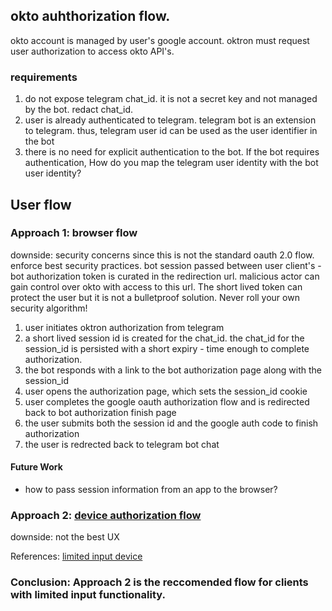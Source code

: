 ## okto auhthorization flow.

okto account is managed by user's google account. oktron must request user authorization to access okto API's.

### requirements
1. do not expose telegram chat_id. it is not a secret key and not managed by the bot. redact chat_id.
2. user is already authenticated to telegram. telegram bot is an extension to telegram. thus, telegram user id can be used as the user identifier in the bot
3. there is no need for explicit authentication to the bot. If the bot requires authentication, How do you map the telegram user identity with the bot user identity?

## User flow

### Approach 1: browser flow
downside: security concerns since this is not the standard oauth 2.0 flow. enforce best security practices. bot session passed between user client's - bot authorization token is curated in the redirection url. malicious actor can gain control over okto with access to this url. The short lived token can protect the user but it is not a bulletproof solution. Never roll your own security algorithm!

1. user initiates oktron authorization from telegram
2. a short lived session id is created for the chat_id. the chat_id for the session_id is persisted with a short expiry - time enough to complete authorization.
3. the bot responds with a link to the bot authorization page along with the session_id
4. user opens the authorization page, which sets the session_id cookie
5. user completes the google oauth authorization flow and is redirected back to bot authorization finish page
6. the user submits both the session id and the google auth code to finish authorization
7. the user is redrected back to telegram bot chat

#### Future Work

- how to pass session information from an app to the browser?


### Approach 2: [device authorization flow](https://www.oauth.com/oauth2-servers/device-flow/user-flow/)
downside: not the best UX

References:
[limited input device](https://developers.google.com/identity/protocols/oauth2/limited-input-device)

### Conclusion: Approach 2 is the reccomended flow for clients with limited input functionality. 



